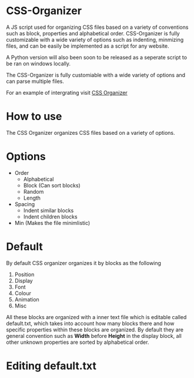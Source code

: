 # CSS-Organizer
A JS script used for organizing CSS files based on a variety of conventions such as block, properties and alphabetical order.
CSS-Organizer is fully customizable with a wide variety of options such as indenting, minmizing files, and can be easily be implemented as a script for any website. 

A Python version will also been soon to be released as a seperate script to be ran on windows locally.

The CSS-Organizer is fully customiable with a wide variety of options and can parse multiple files.

For an example of intergrating visit [CSS Organizer](johnsong.science/projects/css_organizer "Organizer Example")


# How to use
The CSS Organizer organizes CSS files based on a variety of options.

# Options
  - Order
    - Alphabetical
    - Block (Can sort blocks)
    - Random
    - Length
  - Spacing
    - Indent similar blocks
    - Indent children blocks
  - Min (Makes the file minimlistic)

# Default
By default CSS organizer organizes it by blocks as the following
1. Position
2. Display 
3. Font
4. Colour
5. Animation
6. Misc

All these blocks are organized with a inner text file which is editable called default.txt, which takes into account
how many blocks there and how specific properties within these blocks are organized. By default they are general
convention such as **Width** before **Height** in the display block, all other unknown properties are sorted by alphabetical order.

# Editing default.txt
